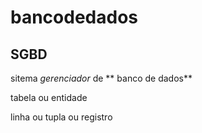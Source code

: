 # bancodedados

## SGBD
sitema *gerenciador* de
** banco de dados**
 
tabela ou entidade

linha ou tupla ou registro